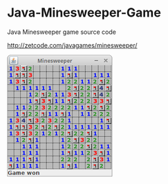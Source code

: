 # Java-Minesweeper-Game
Java Minesweeper game source code

http://zetcode.com/javagames/minesweeper/


![Minesweeper game screenshot](minesweeper.png)
